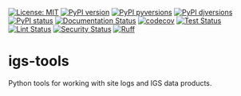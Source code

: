 [![License: MIT](https://img.shields.io/badge/License-MIT-blue.svg)](https://opensource.org/licenses/MIT)
[![PyPI version](https://badge.fury.io/py/igs-tools.svg)](https://pypi.python.org/pypi/igs-tools/)
[![PyPI pyversions](https://img.shields.io/pypi/pyversions/igs-tools.svg)](https://pypi.python.org/pypi/igs-tools/)
[![PyPI djversions](https://img.shields.io/pypi/djversions/igs-tools.svg)](https://pypi.org/project/igs-tools/)
[![PyPI status](https://img.shields.io/pypi/status/igs-tools.svg)](https://pypi.python.org/pypi/igs-tools)
[![Documentation Status](https://readthedocs.org/projects/igs-tools/badge/?version=latest)](http://igs-tools.readthedocs.io/?badge=latest/)
[![codecov](https://codecov.io/github/International-GNSS-Service/igs-tools/graph/badge.svg?token=PQVWN1LNM3)](https://codecov.io/github/International-GNSS-Service/igs-tools)
[![Test Status](https://github.com/International-GNSS-Service/igs-tools/actions/workflows/test.yml/badge.svg?branch=master)](https://github.com/International-GNSS-Service/igs-tools/actions/workflows/test.yml?branch=master)
[![Lint Status](https://github.com/International-GNSS-Service/igs-tools/workflows/lint/badge.svg)](https://github.com/International-GNSS-Service/igs-tools/actions/workflows/lint.yml)
[![Security Status](https://github.com/International-GNSS-Service/igs-tools/workflows/security/badge.svg)](https://github.com/International-GNSS-Service/igs-tools/actions/workflows/security.yml)
[![Ruff](https://img.shields.io/endpoint?url=https://raw.githubusercontent.com/astral-sh/ruff/main/assets/badge/v2.json)](https://github.com/astral-sh/ruff)


# igs-tools
Python tools for working with site logs and IGS data products.
